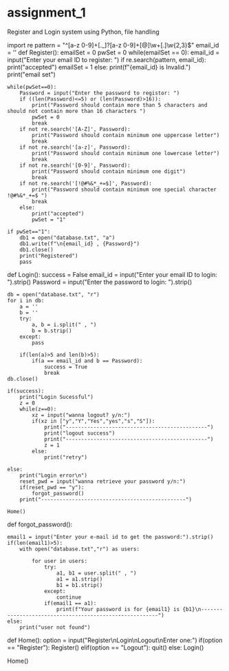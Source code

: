 # assignment_1
Register and Login system using Python, file handling


import re
pattern = "^[a-z 0-9]+[\._]?[a-z 0-9]+[@]\w+[.]\w{2,3}$"
email_id = ''
def Register():
    emailSet = 0
    pwSet = 0
    while(emailSet == 0):
        email_id = input("Enter your email ID to register: ")
        if re.search(pattern, email_id):
            print("accepted")
            emailSet = 1
        else:
            print(f"{email_id} is Invalid.")
    print("email set")

    while(pwSet==0):
        Password = input("Enter the password to registor: ")
        if ((len(Password)<=5) or (len(Password)>16)):
            print("Password should contain more than 5 characters and should not contain more than 16 characters ")
            pwSet = 0
            break
        if not re.search('[A-Z]', Password):
            print("Password should contain minimum one uppercase letter")
            break
        if not re.search('[a-z]', Password):
            print("Password should contain minimum one lowercase letter")
            break
        if not re.search('[0-9]', Password):
            print("Password should contain minimum one digit")
            break
        if not re.search('[!@#%&*_+=$]', Password):
            print("Password should contain minimum one special character !@#%&*_+=$ ")
            break
        else:
            print("accepted")
            pwSet = "1"

    if pwSet=="1":
        db1 = open("database.txt", "a")
        db1.write(f"\n{email_id} , {Password}")
        db1.close()
        print("Registered")
        pass

def Login():
    success = False
    email_id = input("Enter your email ID to login: ").strip()
    Password = input("Enter the password to login: ").strip()

    db = open("database.txt", "r")
    for i in db:
        a = ''
        b = ''
        try:
            a, b = i.split(" , ")
            b = b.strip()
        except:
            pass

        if(len(a)>5 and len(b)>5):
            if(a == email_id and b == Password):
                success = True
                break
    db.close()

    if(success):
        print("Login Sucessful")
        z = 0
        while(z==0):
            xz = input("wanna logout? y/n:")
            if(xz in ["y","Y","Yes","yes","s","S"]):
                print("----------------------------------------------")
                print("logout success")
                print("----------------------------------------------")
                z = 1
            else:
                print("retry")

    else:
        print("Login error\n")
        reset_pwd = input("wanna retrieve your password y/n:")
        if(reset_pwd == "y"):
            forgot_password()
        print("-----------------------------------------------")

    Home()

def forgot_password():

    email1 = input("Enter your e-mail id to get the password:").strip()
    if(len(email1)>5):
        with open("database.txt","r") as users:

            for user in users:
                try:
                    a1, b1 = user.split(" , ")
                    a1 = a1.strip()
                    b1 = b1.strip()
                except:
                    continue
                if(email1 == a1):
                    print(f"Your password is for {email1} is {b1}\n--------------------------------------------------------")
    else:
        print("user not found")


def Home():
    option = input("Register\nLogin\nLogout\nEnter one:")
    if(option == "Register"):
        Register()
    elif(option == "Logout"):
        quit()
    else:
        Login()

Home()
